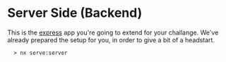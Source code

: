 # Server Side (Backend)

This is the [express](https://expressjs.com) app you're going to extend for your challange. We've already prepared the setup for you, in order to give a bit of a headstart.

```
  > nx serve:server
```

